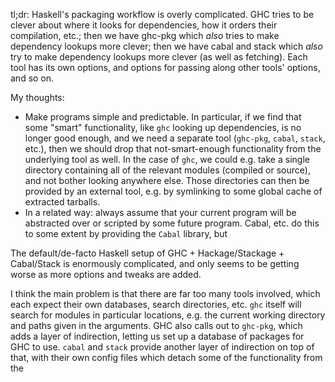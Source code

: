 tl;dr: Haskell's packaging workflow is overly complicated. GHC tries to be
clever about where it looks for dependencies, how it orders their compilation,
etc.; then we have ghc-pkg which *also* tries to make dependency lookups more
clever; then we have cabal and stack which *also* try to make dependency lookups
more clever (as well as fetching). Each tool has its own options, and options
for passing along other tools' options, and so on.

My thoughts:

 - Make programs simple and predictable. In particular, if we find that some
   "smart" functionality, like `ghc` looking up dependencies, is no longer good
   enough, and we need a separate tool (`ghc-pkg`, `cabal`, `stack`, etc.), then
   we should drop that not-smart-enough functionality from the underlying tool
   as well. In the case of `ghc`, we could e.g. take a single directory
   containing all of the relevant modules (compiled or source), and not bother
   looking anywhere else. Those directories can then be provided by an external
   tool, e.g. by symlinking to some global cache of extracted tarballs.
 - In a related way: always assume that your current program will be abstracted
   over or scripted by some future program. Cabal, etc. do this to some extent
   by providing the `Cabal` library, but

The default/de-facto Haskell setup of GHC + Hackage/Stackage + Cabal/Stack is enormously complicated, and only seems to be getting worse as more options and tweaks are added.

I think the main problem is that there are far too many tools involved, which each expect their own databases, search directories, etc. `ghc` itself will search for modules in particular locations, e.g. the current working directory and paths given in the arguments. GHC also calls out to `ghc-pkg`, which adds a layer of indirection, letting us set up a database of packages for GHC to use. `cabal` and `stack` provide another layer of indirection on top of that, with their own config files which detach some of the functionality from the
